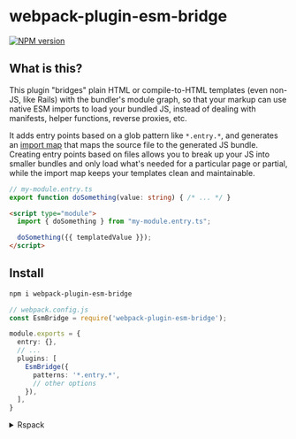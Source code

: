 # webpack-plugin-esm-bridge

[![NPM version](https://img.shields.io/npm/v/webpack-plugin-esm-bridge?color=a1b858&label=)](https://www.npmjs.com/package/webpack-plugin-esm-bridge)

## What is this?

This plugin "bridges" plain HTML or compile-to-HTML templates (even non-JS, like Rails) with the
bundler's module graph, so that your markup can use native ESM imports to load your bundled JS,
instead of dealing with manifests, helper functions, reverse proxies, etc.

It adds entry points based on a glob pattern like `*.entry.*`, and generates an [import
map](https://developer.mozilla.org/en-US/docs/Web/HTML/Element/script/type/importmap) that maps the
source file to the generated JS bundle. Creating entry points based on files allows you to break up
your JS into smaller bundles and only load what's needed for a particular page or partial, while the
import map keeps your templates clean and maintainable.

```ts
// my-module.entry.ts
export function doSomething(value: string) { /* ... */ }
```

```html
<script type="module">
  import { doSomething } from "my-module.entry.ts";

  doSomething({{ templatedValue }});
</script>
```

## Install

```bash
npm i webpack-plugin-esm-bridge
```

```ts
// webpack.config.js
const EsmBridge = require('webpack-plugin-esm-bridge');

module.exports = {
  entry: {},
  // ...
  plugins: [
    EsmBridge({
      patterns: '*.entry.*',
      // other options
    }),
  ],
}
```

<details>
<summary>Rspack</summary>

```ts
// webpack.config.js ("type": "module" in package.json)
import EsmBridge from 'webpack-plugin-esm-bridge/rspack';

export default {
  /* ... */
  plugins: [
    EsmBridge({
      patterns: '*.entry.*',
    }),
  ],
}
```
</details>
